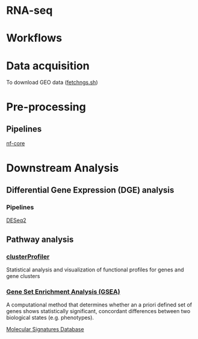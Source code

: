 # RNA-seq

# Workflows
# Data acquisition
To download GEO data ([fetchngs.sh](https://github.com/uninchan/barbierilab/blob/main/RNA-seq/fetchngs.sh))
# Pre-processing
## Pipelines
[nf-core](https://nf-co.re/rnaseq/3.12.0)

# Downstream Analysis
## Differential Gene Expression (DGE) analysis
### Pipelines
[DESeq2](https://bioconductor.org/packages/devel/bioc/vignettes/DESeq2/inst/doc/DESeq2.html)

## Pathway analysis
### [clusterProfiler](https://guangchuangyu.github.io/software/clusterProfiler/)
Statistical analysis and visualization of functional profiles for genes and gene clusters

### [Gene Set Enrichment Analysis (GSEA)](https://www.gsea-msigdb.org/gsea/index.jsp)
A computational method that determines whether an a priori defined set of genes shows statistically significant, concordant differences between two biological states (e.g. phenotypes).

[Molecular Signatures Database](https://www.gsea-msigdb.org/gsea/msigdb)
